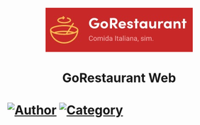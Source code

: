 <p align="center">
   <img src="https://github.com/tfbio/restaurant_web/blob/master/github/restaurantweb_logo.jpg"/>
</p>
<h1 align="center">GoRestaurant Web<h1>

[![Author](https://img.shields.io/badge/author-Rocketseat-green)](https://github.com/Rocketseat)
[![Category](https://img.shields.io/badge/category-exercise-green)](#)
